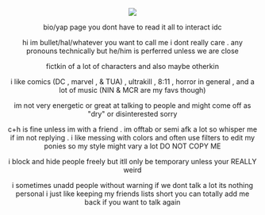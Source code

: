 <div align="center">

![](https://komarev.com/ghpvc/?username=bitethebullett&color=850305&label=freaks&abbreviated=true) 

bio/yap page you dont have to read it all to interact idc

hi im bullet/hal/whatever you want to call me i dont really care . any pronouns technically but he/him is perferred unless we are close

fictkin of a lot of characters and also maybe otherkin

i like comics (DC , marvel , & TUA) , ultrakill , 8:11 , horror in general , and a lot of music (NIN & MCR are my favs though)

im not very energetic or great at talking to people and might come off as "dry" or disinterested sorry

c+h is fine unless im with a friend . im offtab or semi afk a lot so whisper me if im not replying .
i like messing with colors and often use filters to edit my ponies so my style might vary a lot DO NOT COPY ME

i block and hide people freely but itll only be temporary unless your REALLY weird

i sometimes unadd people without warning if we dont talk a lot its nothing personal i just like keeping my friends lists short you can totally add me back if you want to talk again

</div>
